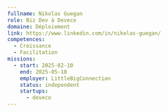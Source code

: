 ```yaml
---
fullname: Nikolas Guegan
role: Biz Dev à Deveco
domaine: Déploiement
link: https://www.linkedin.com/in/nikolas-guegan/
competences:
  - Croissance
  - Facilitation
missions:
  - start: 2025-02-10
    end: 2025-05-10
    employer: LittleBigConnection
    status: independent
    startups:
      - deveco
---
```

